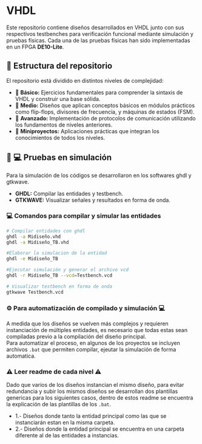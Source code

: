 # VHDL
Este repositorio contiene diseños desarrollados en VHDL junto con sus respectivos testbenches para verificación funcional mediante simulación y pruebas físicas. Cada una de las pruebas físicas han sido implementadas en un FPGA **DE10-Lite**.

## 📁 Estructura del repositorio

El repositorio está dividido en distintos niveles de complejidad:

- 📂 **Básico:** Ejercicios fundamentales para comprender la sintaxis de VHDL y construir una base sólida.
- 📂 **Medio:** Diseños que aplican conceptos básicos en módulos prácticos como flip-flops, divisores de frecuencia, y máquinas de estados (FSM).
- 📂 **Avanzado:** Implementación de protocolos de comunicación utilizando los fundamentos de niveles anteriores.
- 📂 **Miniproyectos:** Aplicaciones prácticas que integran los conocimientos de todos los niveles.


## 🧪 💻 Pruebas en simulación
Para la simulación de los códigos se desarrollaron en los softwares ghdl y gtkwave.
- **GHDL:** Compilar las entidades y testbench.
- **GTKWAVE:** Visualizar señales y resultados en forma de onda.

### 💻 Comandos para compilar y simular las entidades 

```bash
# Compilar entidades con ghdl
ghdl -a Midiseño.vhd
ghdl -a Midiseño_TB.vhd

#Elaborar la simulacion de la entidad
ghdl -e Midiseño_TB

#Ejecutar simulación y generar el archivo vcd 
ghdl -r Midiseño_TB --vcd=Testbench.vcd

# Visualizar testbench en forma de onda
gtkwave Testbench.vcd 

```
### ⚙️  Para automatización de compilado y simulación 💻
A medida que los diseños se vuelven más complejos y requieren instanciación de múltiples entidades, es necesario que todas estas sean compiladas previo a la compilación del diseño principal.<br>
Para automatizar el proceso, en algunos de los proyectos se incluyen archivos `.bat` que permiten compilar, ejeutar la simulación de forma automatica.<br>

### ⚠️ Leer readme de cada nivel ⚠️
Dado que varios de los diseños instancian el mismo diseño, para evitar redundancia y subir los mismos diseños se desarrollan dos plantillas genericas para los siguientes casos, dentro de estos readme se encuentra la explicación de las plantillas de los `.bat`.

+ 1.- Diseños donde tanto la entidad principal como las que se instanciarán estan en la misma carpeta.
+ 2.- Diseños donde la entidad principal se encuentra en una carpeta diferente al de las entidades a instancias.
